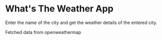 # What's The Weather App
Enter the name of the city and get the weather details of the entered city.

Fetched data from openweathermap